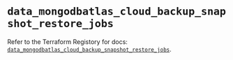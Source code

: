 # `data_mongodbatlas_cloud_backup_snapshot_restore_jobs`

Refer to the Terraform Registory for docs: [`data_mongodbatlas_cloud_backup_snapshot_restore_jobs`](https://www.terraform.io/docs/providers/mongodbatlas/d/cloud_backup_snapshot_restore_jobs).
